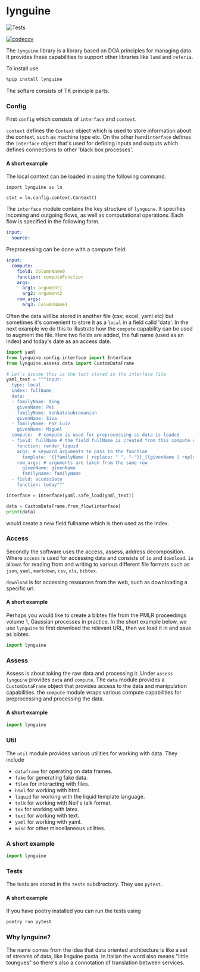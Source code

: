 # lynguine


![Tests](https://github.com/lawrennd/lynguine/actions/workflows/python-tests.yml/badge.svg)


[![codecov](https://codecov.io/gh/lawrennd/lynguine/branch/main/graph/badge.svg?token=YOUR_CODECOV_TOKEN)](https://codecov.io/gh/lawrennd/lynguine)

The `lynguine` library is a library based on DOA principles for managing data. It provides these capabilities to support other libraries like `lamd` and `referia`.

To install use

```bash
%pip install lynguine
```

The softare consists of TK principle parts.

### Config 

First `config` which consists of `interface` and `context`. 

`context` defines the `Context` object which is used to store information about the context, such as machine type etc. On the other hand`interface` defines the `Interface` object that's used for defining inputs and outputs which defines connections to other 'black box processes'. 

#### A short example

The local context can be loaded in using the following command.
```
import lynguine as ln

ctxt = ln.config.context.Context()
```

The `interface` module contains the key structure of `lynguine`. It specifies incoming and outgoing flows, as well as computational operations. Each flow is specified in the following form.

```yaml
input:
  source:
```  

Preprocessing can be done with a compute field.

```yaml
input:
  compute:
    field: ColumnName0
    function: computeFunction
    args:
      arg1: argument1
      arg2: argument2
    row_args:
      arg3: ColumnName1
```

Often the data will be stored in another file (csv, excel, yaml etc) but sometimes it's convenient to store it as a `local` in a field calld 'data'. In the next example we do this to illustrate how the `compute` capability can be used to augment the file. Here two fields are added, the full name (used as an index) and today's date as an access date.

```python
import yaml
from lynguine.config.interface import Interface
from lynguine.assess.data import CustomDataFrame

# Let's assume this is the text stored in the interface file
yaml_text = """input:
  type: local
  index: fullName
  data:
  - familyName: Xing
    givenName: Pei
  - familyName: Venkatasubramanian
    givenName: Siva
  - familyName: Paz Luiz
    givenName: Miguel
  compute:  # compute is used for preprocessing as data is loaded
  - field: fullName # the field fullName is created from this compute command
    function: render_liquid
    args: # keyword arguments to pass to the function
      template: '{{familyName | replace: " ", "-"}}_{{givenName | replace: " ", "-"}}' # The liquid template allows us to combine the names
    row_args: # arguments are taken from the same row
      givenName: givenName 
      familyName: familyName
  - field: accessDate
    function: today"""

interface = Interface(yaml.safe_load(yaml_text))

data = CustomDataFrame.from_flow(interface)
print(data)
```

would create a new field fullname which is then used as the index.

### Access

Secondly the software uses the access, assess, address decomposition. Where `access` is used for accessing data and consists of `io` and `download`. `io` allows for reading from and writing to various different file formats such as `json`, `yaml`, `markdown`, `csv`, `xls`, `bibtex`. 

`download` is for accessing resources from the web, such as downloading a specific url.

#### A short example

Perhaps you would like to create a bibtex file from the PMLR proceedings volume 1, Gaussian processes in practice. In the short example below, we use `lynguine` to first download the relevant URL, then we load it in and save as bibtex.

```python
import lynguine
```


### Assess

Assess is about taking the raw data and processing it. Under `assess` `lynguine` provides `data` and `compute`. The `data` module provides a `CustomDataFrame` object that provides access to the data and manipulation capabilities. the `compute` module wraps various compute capabilities for preprocessing and processing the data. 

#### A short example

```python
import lynguine
```

### Util

The `util` module provides various utilities for working with data. They include 

* `dataframe` for operating on data frames. 
* `fake` for generating fake data.
* `files` for interacting with files.
* `html` for working with html.
* `liquid` for working with the liquid template language.
* `talk` for working with Neil's talk format.
* `tex` for working with latex.
* `text` for working with text.
* `yaml` for working with yaml.
* `misc` for other miscellaneous utilities.

### A short example

```python
import lynguine
```

### Tests

The tests are stored in the `tests` subdirectory. They use `pytest`.


#### A short example

If you have poetry installed you can run the tests using

```bash
poetry run pytest 
```

### Why lynguine?

The name comes from the idea that data oriented architecture is like a set of streams of data, like linguine pasta. In Italian the word also means "little toungues" so there's also a connotation of translation between services.
